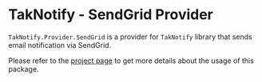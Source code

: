 # TakNotify - SendGrid Provider

`TakNotify.Provider.SendGrid` is a provider for `TakNotify` library that sends 
email notification via SendGrid.

Please refer to the [project page](https://taknotify.github.io/) to get
more details about the usage of this package.